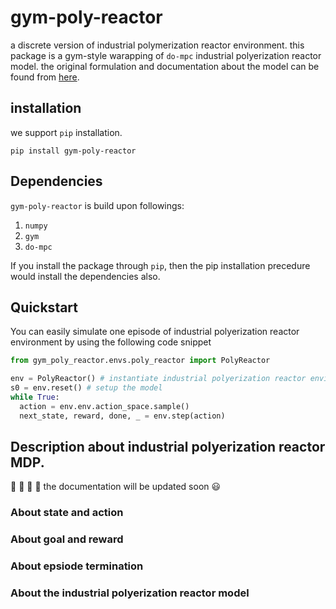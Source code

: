 # gym-poly-reactor
a discrete version of industrial polymerization reactor environment. this package is a gym-style warapping of `do-mpc` industrial polyerization reactor model.
the original formulation and documentation about the model can be found from [here](https://www.do-mpc.com/en/latest/example_gallery/industrial_poly.html).

## installation 
we support `pip` installation.

```
pip install gym-poly-reactor
```

## Dependencies
`gym-poly-reactor` is build upon followings:
1. `numpy`
2. `gym`
3. `do-mpc`

If you install the package through `pip`, then the pip installation precedure would install the dependencies also. 

## Quickstart
You can easily simulate one episode of industrial polyerization reactor environment by using the following code snippet

```python
from gym_poly_reactor.envs.poly_reactor import PolyReactor

env = PolyReactor() # instantiate industrial polyerization reactor environment
s0 = env.reset() # setup the model
while True:
  action = env.env.action_space.sample()
  next_state, reward, done, _ = env.step(action)
```

## Description about industrial polyerization reactor MDP.
:construction: :construction: :construction: :construction: 
the documentation will be updated soon :smiley:

### About state and action

### About goal and reward

### About epsiode termination

### About the industrial polyerization reactor model
